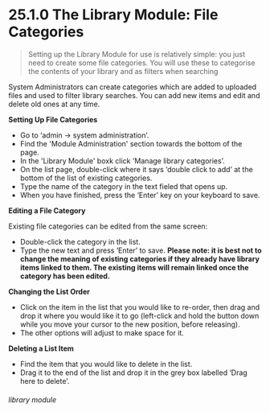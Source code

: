# 25.1.0 The Library Module: File Categories

> Setting up the Library Module for use is relatively simple: you just need to create some file categories. You will use these to categorise the contents of your library and as filters when searching



System Administrators can create  categories which are added to uploaded files and used to filter library searches. You can add new items and edit and delete old ones at any time.

**Setting Up File Categories**

- Go to ‘admin -> system administration’.
- Find the 'Module Administration' section towards the bottom of the page. 
- In the 'Library Module' boxk click 'Manage library categories’.
- On the list page, double-click where it says ‘double click to add’ at the bottom of the list of existing categories.
- Type the name of the category in the text fieled that opens up.
- When you have finished, press the ‘Enter’ key on your keyboard to save.

**Editing a File Category**

Existing file categories can be edited from the same screen:
- Double-click the category in the list. 
- Type the new text and press ‘Enter’ to save.
**Please note: it is best not to change the meaning of existing categories if they already have library items linked to them. The existing items will remain linked once the category has been edited.**

**Changing the List Order**

- Click on the item in the list that you would like to re-order, then drag and drop it where you would like it to go (left-click and hold the button down while you move your cursor to the new position, before releasing). 
- The other options will adjust to make space for it.

**Deleting a List Item**

- Find the item that you would like to delete in the list. 
- Drag it to the end of the list and drop it in the grey box labelled ‘Drag here to delete’. 


###### library module
